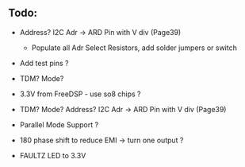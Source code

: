 ## Todo:

 * Address? I2C Adr -> ARD Pin with V div (Page39)
    * Populate all Adr Select Resistors, add solder jumpers or switch

 * Add test pins ?

 * TDM? Mode?
 * 3.3V from FreeDSP - use so8 chips ?
 * TDM? Mode? Address? I2C Adr -> ARD Pin with V div (Page39)
 * Parallel Mode Support ?
 * 180 phase shift to reduce EMI -> turn one output ?
 * FAULTZ LED to 3.3V


